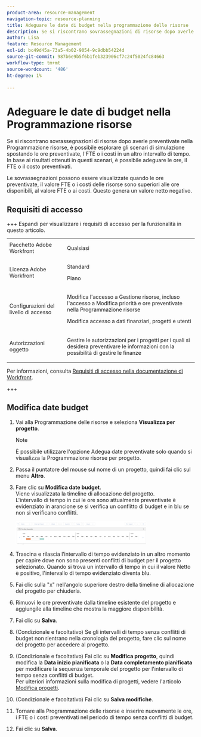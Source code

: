 ```yaml
---
product-area: resource-management
navigation-topic: resource-planning
title: Adeguare le date di budget nella programmazione delle risorse
description: Se si riscontrano sovrassegnazioni di risorse dopo averle preventivate nella Programmazione risorse, è possibile esplorare gli scenari di simulazione spostando le ore preventivate, l'FTE o i costi in un altro intervallo di tempo. In base ai risultati ottenuti in questi scenari, è possibile adeguare le ore, il FTE o il costo preventivati.
author: Lisa
feature: Resource Management
exl-id: bc49d45a-73a5-4b02-9054-9c9dbb54224d
source-git-commit: 987b6e9b5f6b1feb323906cf7c24f5024fc84663
workflow-type: tm+mt
source-wordcount: '486'
ht-degree: 1%

---
```


# Adeguare le date di budget nella Programmazione risorse

Se si riscontrano sovrassegnazioni di risorse dopo averle preventivate nella Programmazione risorse, è possibile esplorare gli scenari di simulazione spostando le ore preventivate, l&#39;FTE o i costi in un altro intervallo di tempo. In base ai risultati ottenuti in questi scenari, è possibile adeguare le ore, il FTE o il costo preventivati.

Le sovrassegnazioni possono essere visualizzate quando le ore preventivate, il valore FTE o i costi delle risorse sono superiori alle ore disponibili, al valore FTE o ai costi. Questo genera un valore netto negativo.

## Requisiti di accesso

+++ Espandi per visualizzare i requisiti di accesso per la funzionalità in questo articolo.

<table style="table-layout:auto"> 
 <col> 
 <col> 
 <tbody> 
  <tr> 
   <td>Pacchetto Adobe Workfront</td> 
   <td><p>Qualsiasi</p></td>
  </tr> 
  <tr> 
   <td>Licenza Adobe Workfront</td> 
   <td><p>Standard</p>
       <p>Piano</p></td> 
  </tr> 
  <tr> 
   <td>Configurazioni del livello di accesso</td> 
   <td> <p>Modifica l'accesso a Gestione risorse, incluso l'accesso a Modifica priorità e ore preventivate nella Programmazione risorse</p> <p>Modifica accesso a dati finanziari, progetti e utenti</p></td> 
  </tr> 
  <tr> 
   <td>Autorizzazioni oggetto</td> 
   <td> <p>Gestire le autorizzazioni per i progetti per i quali si desidera preventivare le informazioni con la possibilità di gestire le finanze</p></td> 
  </tr> 
 </tbody> 
</table>

Per informazioni, consulta [Requisiti di accesso nella documentazione di Workfront](/help/quicksilver/administration-and-setup/add-users/access-levels-and-object-permissions/access-level-requirements-in-documentation.md).

+++

## Modifica date budget

1. Vai alla Programmazione delle risorse e seleziona **Visualizza per progetto**.

   >[!NOTE]
   >
   >È possibile utilizzare l&#39;opzione Adegua date preventivate solo quando si visualizza la Programmazione risorse per progetto.

1. Passa il puntatore del mouse sul nome di un progetto, quindi fai clic sul menu **Altro**.
1. Fare clic su **Modifica date budget**.\
   Viene visualizzata la timeline di allocazione del progetto.\
   L&#39;intervallo di tempo in cui le ore sono attualmente preventivate è evidenziato in arancione se si verifica un conflitto di budget e in blu se non si verificano conflitti.

   ![Modifica date budget](assets/rp-adjust-budgeting-dates-with-no-done-button-350x63.png)

1. Trascina e rilascia l’intervallo di tempo evidenziato in un altro momento per capire dove non sono presenti conflitti di budget per il progetto selezionato. Quando si trova un intervallo di tempo in cui il valore Netto è positivo, l&#39;intervallo di tempo evidenziato diventa blu.
1. Fai clic sulla &quot;x&quot; nell’angolo superiore destro della timeline di allocazione del progetto per chiuderla.
1. Rimuovi le ore preventivate dalla timeline esistente del progetto e aggiungile alla timeline che mostra la maggiore disponibilità.
1. Fai clic su **Salva**.
1. (Condizionale e facoltativo) Se gli intervalli di tempo senza conflitti di budget non rientrano nella cronologia del progetto, fare clic sul nome del progetto per accedere al progetto.
1. (Condizionale e facoltativo) Fai clic su **Modifica progetto**, quindi modifica la **Data inizio pianificata** o la **Data completamento pianificata** per modificare la sequenza temporale del progetto per l&#39;intervallo di tempo senza conflitti di budget.\
   Per ulteriori informazioni sulla modifica di progetti, vedere l&#39;articolo [Modifica progetti](../../manage-work/projects/manage-projects/edit-projects.md).

1. (Condizionale e facoltativo) Fai clic su **Salva modifiche**.
1. Tornare alla Programmazione delle risorse e inserire nuovamente le ore, i FTE o i costi preventivati nel periodo di tempo senza conflitti di budget.
1. Fai clic su **Salva**.

